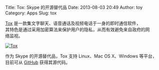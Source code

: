 Title: Tox: Skype 的开源替代品
Date: 2013-08-03 20:49
Author: toy
Category: Apps
Slug: tox

[Tox][t] 是一款集文字聊天、语音通话及视频电话于一身的即时通信软件，  
其特色是通过采用加密算法来保护用户的隐私，从而有效避免来自政府的网  
络监视。

[![Tox](http://linuxtoy.org/img/2013/08/tox-thumb.png)](http://linuxtoy.org/img/2013/08/tox.png)

作为 Skype 的开源替代品，Tox 支持 Linux、Mac OS X、Windows 等平台，  
目前可从 [GitHub][g] 获得其源代码。

[t]: http://tox.im/  
[g]: https://github.com/irungentoo/ProjectTox-Core
